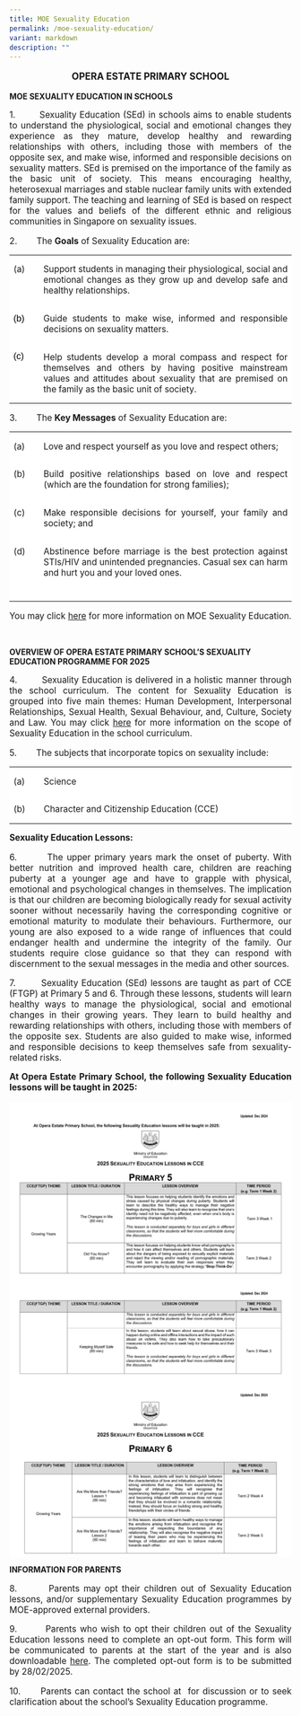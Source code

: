 ```yaml
---
title: MOE Sexuality Education
permalink: /moe-sexuality-education/
variant: markdown
description: ""
---
```

<p style="font-size:120%;" align="center"><b>OPERA ESTATE PRIMARY SCHOOL</b></p>
<p><b>MOE SEXUALITY EDUCATION IN SCHOOLS</b></p>


<p style="font-size:110%;" align="justify">1.&nbsp;&nbsp;&nbsp;&nbsp;&nbsp;&nbsp;&nbsp; Sexuality Education (SEd) in schools aims to enable students to understand the physiological, social and emotional changes they experience as they mature, develop healthy and rewarding relationships with others, including those with members of the opposite sex, and make wise, informed and responsible decisions on sexuality matters. SEd is premised on the importance of the family as the basic unit of society. This means encouraging healthy, heterosexual marriages and stable nuclear family units with extended family support. The teaching and learning of SEd is based on respect for the values and beliefs of the different ethnic and religious communities in Singapore on sexuality issues.</p>

<p style="font-size:110%;" align="justify">2.&nbsp;&nbsp;&nbsp;&nbsp;&nbsp;&nbsp;&nbsp; The <b>Goals</b> of Sexuality Education are:</p>



<table style="background:white;mso-background-themecolor:background1;border-collapse:
 collapse;border:none;mso-yfti-tbllook:1184;mso-padding-alt:0cm 5.4pt 0cm 5.4pt;
 mso-border-insideh:none;mso-border-insidev:none" cellpadding="0" cellspacing="0" border="0" class="MsoTableGrid"><tbody><tr style="mso-yfti-irow:0;mso-yfti-firstrow:yes"><td style="width:35.2pt;padding:0cm 5.4pt 0cm 5.4pt" valign="top" width="47"><p style="font-size:110%;" align="justify">(a)<span style="font-size:12.0pt;font-family:
  &quot;Arial&quot;,sans-serif"></span></p></td><td style="width:432.3pt;padding:0cm 5.4pt 0cm 5.4pt" valign="top" width="576">
	
<p style="font-size:110%;" align="justify">Support students in managing their physiological, social and emotional changes as they grow up and develop safe and healthy relationships. <span style="font-size:12.0pt;font-family:&quot;Arial&quot;,sans-serif"></span></p></td></tr><tr style="mso-yfti-irow:1"><td style="width:35.2pt;padding:0cm 5.4pt 0cm 5.4pt" valign="top" width="47"><p style="font-size:110%;" align="justify"><span style="font-size:12.0pt;font-family:&quot;Arial&quot;,sans-serif;color:black;
  mso-color-alt:windowtext">(b)</span><span style="font-size:12.0pt;font-family:
  &quot;Arial&quot;,sans-serif"></span></p></td><td style="width:432.3pt;padding:0cm 5.4pt 0cm 5.4pt" valign="top" width="576">
	
	
<p style="font-size:110%;" align="justify">Guide students to make wise, informed and responsible decisions on sexuality matters. <span style="font-size:12.0pt;font-family:&quot;Arial&quot;,sans-serif"></span></p></td></tr><tr style="mso-yfti-irow:2;mso-yfti-lastrow:yes"><td style="width:35.2pt;padding:0cm 5.4pt 0cm 5.4pt" valign="top" width="47"><p style="margin-bottom:0cm;line-height:normal" class="MsoNormal"><span style="font-size:12.0pt;font-family:&quot;Arial&quot;,sans-serif;color:black;
  mso-color-alt:windowtext">(c)</span><span style="font-size:12.0pt;font-family:
  &quot;Arial&quot;,sans-serif"></span></p></td><td style="width:432.3pt;padding:0cm 5.4pt 0cm 5.4pt" valign="top" width="576">
	
	
<p style="font-size:110%;" align="justify">Help students develop a moral compass and respect for themselves and others by having positive mainstream values and attitudes about sexuality that are premised on the family as the basic unit of society. <span style="font-size:12.0pt;font-family:&quot;Arial&quot;,sans-serif"></span></p></td></tr></tbody></table>














<p style="font-size:110%;" align="justify">3.&nbsp;&nbsp;&nbsp;&nbsp;&nbsp;&nbsp;&nbsp; The <b>Key Messages</b> of Sexuality Education are:</p>



<table style="background:white;mso-background-themecolor:background1;border-collapse:
 collapse;border:none;mso-yfti-tbllook:1184;mso-padding-alt:0cm 5.4pt 0cm 5.4pt;
 mso-border-insideh:none;mso-border-insidev:none" cellpadding="0" cellspacing="0" border="0" class="MsoTableGrid"><tbody><tr style="mso-yfti-irow:0;mso-yfti-firstrow:yes"><td style="width:35.2pt;padding:0cm 5.4pt 0cm 5.4pt" valign="top" width="47"><p style="font-size:110%;" align="justify">(a)<span style="font-size:12.0pt;font-family:
  &quot;Arial&quot;,sans-serif"></span></p></td><td style="width:432.3pt;padding:0cm 5.4pt 0cm 5.4pt" valign="top" width="576">
	
<p style="font-size:110%;" align="justify">Love and respect yourself as you love and respect others;<span style="font-size:12.0pt;font-family:&quot;Arial&quot;,sans-serif"></span></p></td></tr><tr style="mso-yfti-irow:1"><td style="width:35.2pt;padding:0cm 5.4pt 0cm 5.4pt" valign="top" width="47"><p style="font-size:110%;" align="justify">(b)<span style="font-size:12.0pt;font-family:
  &quot;Arial&quot;,sans-serif"></span></p></td><td style="width:432.3pt;padding:0cm 5.4pt 0cm 5.4pt" valign="top" width="576">
	
<p style="font-size:110%;" align="justify">Build positive relationships based on love and respect (which are the foundation for strong families);<span style="font-size:12.0pt;font-family:&quot;Arial&quot;,sans-serif"></span></p></td></tr><tr style="mso-yfti-irow:2"><td style="width:35.2pt;padding:0cm 5.4pt 0cm 5.4pt" valign="top" width="47">
	
<p style="font-size:110%;" align="justify">(c)<span style="font-size:12.0pt;font-family:
  &quot;Arial&quot;,sans-serif"></span></p></td><td style="width:432.3pt;padding:0cm 5.4pt 0cm 5.4pt" valign="top" width="576">
	
<p style="font-size:110%;" align="justify">Make responsible decisions for yourself, your family and society; and<span style="font-size:12.0pt;font-family:&quot;Arial&quot;,sans-serif;
  mso-bidi-font-weight:bold"></span></p></td></tr><tr style="mso-yfti-irow:3;mso-yfti-lastrow:yes"><td style="width:35.2pt;padding:0cm 5.4pt 0cm 5.4pt" valign="top" width="47">
	
<p style="font-size:110%;" align="justify">(d)<span style="font-size:12.0pt;font-family:
  &quot;Arial&quot;,sans-serif"></span></p></td><td style="width:432.3pt;padding:0cm 5.4pt 0cm 5.4pt" valign="top" width="576">
	
<p style="font-size:110%;" align="justify">Abstinence before marriage is the best protection against STIs/HIV and unintended pregnancies. Casual sex can harm and hurt you and your loved ones.<span style="font-size:12.0pt;font-family:&quot;Arial&quot;,sans-serif"></span></p><p style="margin-bottom:6.0pt;text-align:justify;text-justify:
  inter-ideograph;line-height:normal" class="MsoNormal"><span style="font-size:12.0pt;
  font-family:&quot;Arial&quot;,sans-serif;mso-ansi-language:EN-SG" lang="EN-SG">&nbsp;</span></p></td></tr></tbody></table>





<p style="font-size:110%;" align="justify">You may click <a href="https://go.gov.sg/moe-sexuality-education">here</a>&nbsp;for more information on MOE Sexuality Education.</p>
<br>



<p><b>OVERVIEW OF OPERA ESTATE PRIMARY SCHOOL’S SEXUALITY EDUCATION PROGRAMME FOR 2025</b></p>


<p style="font-size:110%;" align="justify">4.&nbsp;&nbsp;&nbsp;&nbsp;&nbsp;&nbsp;&nbsp; Sexuality Education is delivered in a holistic manner through the school curriculum. The content for Sexuality Education is grouped into five main themes: Human Development, Interpersonal Relationships, Sexual Health, Sexual Behaviour, and, Culture, Society and Law. You may click <a href="https://go.gov.sg/moe-sexuality-education-scope">here</a> for more information on the scope of Sexuality Education in the school curriculum.</p>

<p style="font-size:110%;" align="justify">5.&nbsp;&nbsp;&nbsp;&nbsp;&nbsp;&nbsp;&nbsp; The subjects that incorporate topics on sexuality include:</p>



<table style="background:white;mso-background-themecolor:background1;border-collapse:
 collapse;border:none;mso-yfti-tbllook:1184;mso-padding-alt:0cm 5.4pt 0cm 5.4pt;
 mso-border-insideh:none;mso-border-insidev:none" cellpadding="0" cellspacing="0" border="0" class="MsoTableGrid"><tbody><tr style="mso-yfti-irow:0;mso-yfti-firstrow:yes"><td style="width:35.2pt;padding:0cm 5.4pt 0cm 5.4pt" valign="top" width="47"><p style="font-size:110%;" align="justify">(a)<span style="font-size:12.0pt;font-family:
  &quot;Arial&quot;,sans-serif"></span></p></td><td style="width:432.3pt;padding:0cm 5.4pt 0cm 5.4pt" valign="top" width="576">
	
<p style="font-size:110%;" align="justify">Science<span style="font-size:12.0pt;font-family:&quot;Arial&quot;,sans-serif"></span></p></td></tr><tr style="mso-yfti-irow:1"><td style="width:35.2pt;padding:0cm 5.4pt 0cm 5.4pt" valign="top" width="47"><p style="font-size:110%;" align="justify">(b)<span style="font-size:12.0pt;font-family:
  &quot;Arial&quot;,sans-serif"></span></p></td><td style="width:432.3pt;padding:0cm 5.4pt 0cm 5.4pt" valign="top" width="576">
	
<p style="font-size:110%;" align="justify">Character and Citizenship Education (CCE)</p></td></tr></tbody></table>





<p style="font-size:110%;" align="justify"><b>Sexuality Education Lessons: </b></p>



<p style="font-size:110%;" align="justify">6.&nbsp;&nbsp;&nbsp;&nbsp;&nbsp;&nbsp;&nbsp; The upper primary years mark the onset of puberty. With better nutrition and improved health care, children are reaching puberty at a younger age and have to grapple with physical, emotional and psychological changes in themselves. The implication is that our children are becoming biologically ready for sexual activity sooner without necessarily having the corresponding cognitive or emotional maturity to modulate their behaviours. Furthermore, our young are also exposed to a wide range of influences that could endanger health and undermine the integrity of the family. Our students require close guidance so that they can respond with discernment to the sexual messages in the media and other sources. </p>

<p style="font-size:110%;" align="justify">7. &nbsp;&nbsp;&nbsp;&nbsp;&nbsp;&nbsp; Sexuality Education (SEd) lessons are taught as part of CCE (FTGP) at Primary 5 and 6. Through these lessons, students will learn healthy ways to manage the physiological, social and emotional changes in their growing years. They learn to build healthy and rewarding relationships with others, including those with members of the opposite sex. Students are also guided to make wise, informed and responsible decisions to keep themselves safe from sexuality-related risks. </p>


<p style="font-size:110%;" align="justify"><b>At Opera Estate Primary School, the following Sexuality Education lessons will be taught in 2025:</b></p>

<img align="center" src="/images/2025/se1.jpg">
<img align="center" src="/images/2025/se2.jpg">
<img align="center" src="/images/2025/se3.jpg">
<br>

<p><b>INFORMATION FOR PARENTS</b></p>

<p style="font-size:110%;" align="justify">8.&nbsp;&nbsp;&nbsp;&nbsp;&nbsp;&nbsp;&nbsp; Parents may opt their children out of Sexuality Education lessons, and/or supplementary Sexuality Education programmes by MOE-approved external providers. </p>

<p style="font-size:110%;" align="justify">9.&nbsp;&nbsp;&nbsp;&nbsp;&nbsp;&nbsp;&nbsp; Parents who wish to opt their children out of the Sexuality Education lessons need to complete an opt-out form. This form will be communicated  to parents at the start of the year and is also downloadable <a href="https://form.gov.sg/61f242dd84dd250013230254">here</a>. The completed opt-out form is to be submitted by 28/02/2025.</p>

<p style="font-size:110%;" align="justify">10.&nbsp;&nbsp;&nbsp;&nbsp;&nbsp; Parents can contact the school at &nbsp;for discussion or to seek clarification about the school’s Sexuality Education programme.</p>